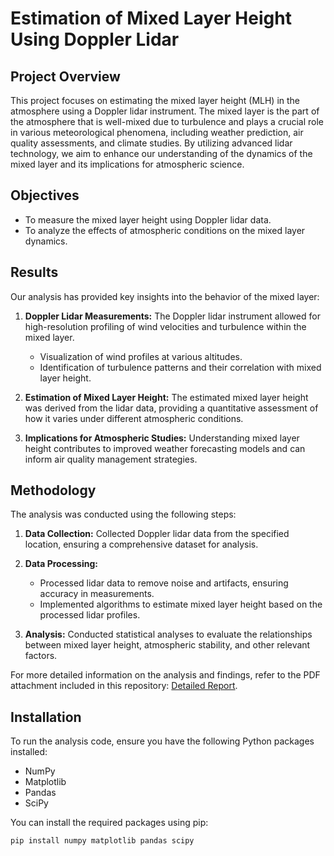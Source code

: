 # Estimation of Mixed Layer Height Using Doppler Lidar

## Project Overview
This project focuses on estimating the mixed layer height (MLH) in the atmosphere using a Doppler lidar instrument. The mixed layer is the part of the atmosphere that is well-mixed due to turbulence and plays a crucial role in various meteorological phenomena, including weather prediction, air quality assessments, and climate studies. By utilizing advanced lidar technology, we aim to enhance our understanding of the dynamics of the mixed layer and its implications for atmospheric science.

## Objectives
- To measure the mixed layer height using Doppler lidar data.
- To analyze the effects of atmospheric conditions on the mixed layer dynamics.

## Results
Our analysis has provided key insights into the behavior of the mixed layer:

1. **Doppler Lidar Measurements:** The Doppler lidar instrument allowed for high-resolution profiling of wind velocities and turbulence within the mixed layer.
   - Visualization of wind profiles at various altitudes.
   - Identification of turbulence patterns and their correlation with mixed layer height.

2. **Estimation of Mixed Layer Height:** The estimated mixed layer height was derived from the lidar data, providing a quantitative assessment of how it varies under different atmospheric conditions.

3. **Implications for Atmospheric Studies:** Understanding mixed layer height contributes to improved weather forecasting models and can inform air quality management strategies.

## Methodology
The analysis was conducted using the following steps:

1. **Data Collection:** Collected Doppler lidar data from the specified location, ensuring a comprehensive dataset for analysis.

2. **Data Processing:**
   - Processed lidar data to remove noise and artifacts, ensuring accuracy in measurements.
   - Implemented algorithms to estimate mixed layer height based on the processed lidar profiles.

3. **Analysis:** Conducted statistical analyses to evaluate the relationships between mixed layer height, atmospheric stability, and other relevant factors.

For more detailed information on the analysis and findings, refer to the PDF attachment included in this repository: [Detailed Report](Muhammad_Akmal_Hakim.pdf).

## Installation
To run the analysis code, ensure you have the following Python packages installed:
- NumPy
- Matplotlib
- Pandas
- SciPy

You can install the required packages using pip:
```bash
pip install numpy matplotlib pandas scipy



